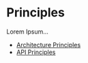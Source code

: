 # Principles

Lorem Ipsum...

* [Architecture Principles](architecture-principles.md)
* [API Principles](api-principles.md)
